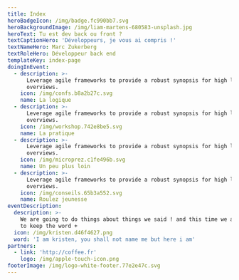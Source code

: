 ```yaml
---
title: Index
heroBadgeIcon: /img/badge.fc990bb7.svg
heroBackgroundImage: /img/liam-martens-680583-unsplash.jpg
heroText: Tu est dev back ou front ?
textCaptionHero: 'Développeurs, je vous ai compris !'
textNameHero: Marc Zukerberg
textRoleHero: Développeur back end
templateKey: index-page
doingInEvent:
  - description: >-
      Leverage agile frameworks to provide a robust synopsis for high level
      overviews.
    icon: /img/confs.b8a2b27c.svg
    name: La logique
  - description: >-
      Leverage agile frameworks to provide a robust synopsis for high level
      overviews.
    icon: /img/workshop.742e8be5.svg
    name: La pratique
  - description: >-
      Leverage agile frameworks to provide a robust synopsis for high level
      overviews.
    icon: /img/microprez.c1fe496b.svg
    name: Un peu plus loin
  - description: >-
      Leverage agile frameworks to provide a robust synopsis for high level
      overviews.
    icon: /img/conseils.65b3a552.svg
    name: Roulez jeunesse
eventDescription:
  description: >-
    We are going to do things about things we said ! and this time we are going
    to keep the word +
  icon: /img/kristen.d46f4627.png
  word: 'I am kristen, you shall not name me but here i am'
partners:
  - link: 'http://coffee.fr'
    logo: /img/apple-touch-icon.png
footerImage: /img/logo-white-footer.77e2e47c.svg
---
```



